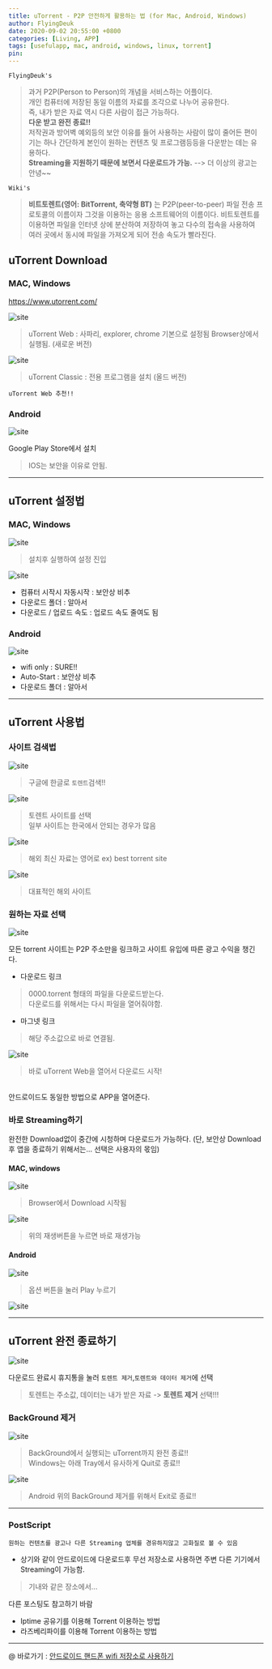 ```yaml
---
title: uTorrent - P2P 안전하게 활용하는 법 (for Mac, Android, Windows)
author: FlyingDeuk
date: 2020-09-02 20:55:00 +0800
categories: [Living, APP]
tags: [usefulapp, mac, android, windows, linux, torrent]
pin:
---
```


`FlyingDeuk's`
> 과거 P2P(Person to Person)의 개념을 서비스하는 어플이다. <br>
개인 컴퓨터에 저장된 동일 이름의 자료를 조각으로 나누어 공유한다. <br>
즉, 내가 받은 자료 역시 다른 사람이 접근 가능하다. <br>
__다운 받고 완전 종료!!__ <br>
저작권과 방어벽 예외등의 보안 이유를 들어 사용하는 사람이 많이 줄어든 편이기는 하나 간단하게 본인이 원하는 컨텐츠 및 프로그램등등을 다운받는 데는 유용하다. <br>
__Streaming을 지원하기 때문에 보면서 다운로드가 가능.__ --> 더 이상의 광고는 안녕~~ <br>

`Wiki's`
>**비트토렌트(영어: BitTorrent, 축약형 BT)** 는 P2P(peer-to-peer) 파일 전송 프로토콜의 이름이자 그것을 이용하는 응용 소프트웨어의 이름이다. 비트토렌트를 이용하면 파일을 인터넷 상에 분산하여 저장하여 놓고 다수의 접속을 사용하여 여러 곳에서 동시에 파일을 가져오게 되어 전송 속도가 빨라진다.

## uTorrent Download

### MAC, Windows

<https://www.utorrent.com/>

![site](/img/living/utorrent/download.jpg)

>uTorrent Web : 사파리, explorer, chrome 기본으로 설정됨 Browser상에서 실행됨. (새로운 버전)

![site](/img/living/utorrent/download_1.jpg)

>uTorrent Classic : 전용 프로그램을 설치 (올드 버전)

`uTorrent Web 추천!!`

### Android

![site](/img/living/utorrent/download_2.jpg)

Google Play Store에서 설치

>IOS는 보안을 이유로 안됨.

----------

## uTorrent 설정법
### MAC, Windows
![site](/img/living/utorrent/set.jpg)
>설치후 실행하여 설정 진입

![site](/img/living/utorrent/set_1.jpg)

- 컴퓨터 시작시 자동시작 : 보안상 비추
- 다운로드 폴더 : 알아서
- 다운로드 / 업로드 속도 : 업로드 속도 줄여도 됨

### Android

![site](/img/living/utorrent/and_set.jpg)
- wifi only : SURE!!
- Auto-Start : 보안상 비추
- 다운로드 폴더 : 알아서

----
## uTorrent 사용법
### 사이트 검색법
![site](/img/living/utorrent/site.jpg)
>구글에 한글로 `토렌트`검색!!

![site](/img/living/utorrent/site_1.jpg)
>토렌트 사이트를 선택 <br>
>일부 사이트는 한국에서 안되는 경우가 많음

![site](/img/living/utorrent/site_2.jpg)
>해외 최신 자료는 영어로 ex) best torrent site

![site](/img/living/utorrent/site_3.jpg)
>대표적인 해외 사이트

### 원하는 자료 선택
![site](/img/living/utorrent/magnet.jpg)

모든 torrent 사이트는 P2P 주소만을 링크하고 사이트 유입에 따른 광고 수익을 챙긴다.

- 다운로드 링크
>0000.torrent 형태의 파일을 다운로드받는다.  <br>
다운로드를 위해서는 다시 파일을 열어줘야함.

- 마그넷 링크
>해당 주소값으로 바로 연결됨.

![site](/img/living/utorrent/magnet_1.jpg)

>바로 uTorrent Web을 열어서 다운로드 시작!
<br>
안드로이드도 동일한 방법으로 APP을 열어준다.


### 바로 Streaming하기
완전한 Download없이 중간에 시청하며 다운로드가 가능하다. (단, 보안상 Download후 앱을 종료하기 위해서는... 선택은 사용자의 몫임)
#### MAC, windows

![site](/img/living/utorrent/play.jpg)

>Browser에서 Download 시작됨 <br>

![site](/img/living/utorrent/play_1.jpg)

>위의 재생버튼을 누르면 바로 재생가능

#### Android
![site](/img/living/utorrent/and_play.jpg)

>옵션 버튼을 눌러 Play 누르기

![site](/img/living/utorrent/and_play_1.jpg)

-----
## uTorrent 완전 종료하기

![site](/img/living/utorrent/trash.jpg)

다운로드 완료시 휴지통을 눌러 `토렌트 제거`,`토렌트와 데이터 제거`에 선택
>토렌트는 주소값, 데이터는 내가 받은 자료 -> **토렌트 제거** 선택!!!

### BackGround 제거

![site](/img/living/utorrent/quit.jpg)

>BackGround에서 실행되는 uTorrent까지 완전 종료!!<br>
Windows는 아래 Tray에서 유사하게 Quit로 종료!!

![site](/img/living/utorrent/and_quit.jpg)

>Android 위의 BackGround 제거를 위해서 Exit로 종료!!

-------
### PostScript
`원하는 컨텐츠를 광고나 다른 Streaming 업체를 경유하지않고 고화질로 볼 수 있음`
- 상기와 같이 안드로이드에 다운로드후 무선 저장소로 사용하면 주변 다른 기기에서 Streaming이 가능함.
>기내와 같은 장소에서...

다른 포스팅도 참고하기 바람
- Iptime 공유기를 이용해 Torrent 이용하는 방법
- 라즈베리파이를 이용해 Torrent 이용하는 방법

-----
@ 바로가기 : [안드로이드 핸드폰 wifi 저장소로 사용하기](/posts/UsingHotspot/)
